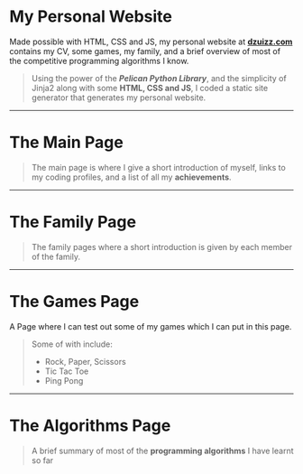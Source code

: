# My Personal Website

Made possible with HTML, CSS and JS, my personal website at **[dzuizz.com](https://dzuizz.com/)** contains my CV, some games, my family, and a brief overview of most of the competitive programming algorithms I know.

> Using the power of the ***Pelican Python Library***, and the simplicity of Jinja2 along with some **HTML, CSS and JS**, I coded a static site generator that generates my personal website.

---
# The Main Page

> The main page is where I give a short introduction of myself, links to my coding profiles, and a list of all my __achievements__.


---
# The Family Page

> The family pages where a short introduction is given by each member of the family.

---
# The Games Page

A Page where I can test out some of my games which I can put in this page.
> Some of with include:
> * Rock, Paper, Scissors
> * Tic Tac Toe
> * Ping Pong

---
# The Algorithms Page

> A brief summary of most of the **programming algorithms** I have learnt so far
